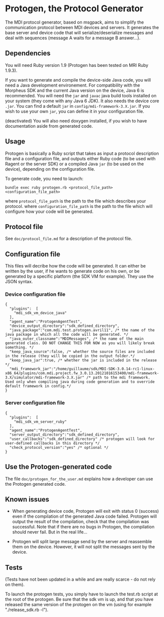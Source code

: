 Protogen, the Protocol Generator
================================

The MDI protocol generator, based on msgpack, aims to simplify the communication protocol between MDI devices and servers. It generates the base server and device code that will serialize/deserialize messages and deal with sequences (message A waits for a message B answer…).

## Dependencies

You will need Ruby version 1.9 (Protogen has been tested on MRI Ruby 1.9.3).

If you want to generate and compile the device-side Java code, you will need a Java development environement. For compatibility with the Morpheus SDK and the current Java version on the device, Java 6 is recommended. You will need the `jar` and `javac` java build tools installed on your system (they come with any Java 6 JDK). It also needs the device core `.jar`. You can find a default `jar` in `config/mdi-framework-3.X.jar`. If you wish to use your own `jar`, you can define it in your configuration file.

(deactivated) You will also need doxygen installed, if you wish to have documentation aside from generated code.

## Usage

Protogen is basically a Ruby script that takes as input a protocol description file and a configuration file, and outputs either Ruby code (to be used with Ragent or the server SDK) or a compiled Java `jar` (to be used on the device), depending on the configuration file.

To generate code, you need to launch:

    bundle exec ruby protogen.rb <protocol_file_path> <configuration_file_path>

where `protocol_file_path` is the path to the file which describes your protocol.
where `configuration_file_path` is the path to the file which will configure how your code will be generated.


## Protocol file

See `doc/protocol_file.md` for a description of the protocol file.

## Configuration file

This files will decribe how the code will be generated. It can either be written by the user, if he wants to generate code on his own, or be generated by a specific platform (the SDK VM for example). They use the JSON syntax.

### Device configuration file

    {
      "plugins":  [
        "mdi_sdk_vm_device_java"
      ],
      "agent_name":"ProtogenAgentTest",
      "device_output_directory":"sdk_defined_directory",
      "java_package":"com.mdi.test.protogen.avril11", /* the name of the java package in which all the code will be generated. */
      "java_outer_classname":"MDIMessages", /* the name of the main generated class. DO NOT CHANGE THIS FOR NOW as you will likely break something. */
      "keep_java_source":false, /* whether the source files are included in the release (they will be copied in the output folder.*/
      "keep_java_jar":true, /* whether the jar is included in the release */
      "mdi_framework_jar":"/home/guillaume/sdk/MDI-SDK-3.0.14-rc1-linux-x86_64/plugins/com.mdi.project.fw_3.0.13.20121016153400/mdi-framework-3.X/simulator/mdi-framework-3.X.jar" /* path to the mdi framework. Used only when compiling java during code generation and to override default framework in config.*/
    }

### Server configuration file

    {
      "plugins":  [
        "mdi_sdk_vm_server_ruby"
      ],
      "agent_name":"ProtogenAgentTest",
      "server_output_directory":"sdk_defined_directory",
      "user_callbacks":"sdk_defined_directory" /* protogen will look for user-defined callbacks in this directory */
      "check_protocol_version":"yes" /* optional */
    }

## Use the Protogen-generated code ###

The file `doc/protogen_for_the_user.md` explains how a developer can use the Protogen generated code.

## Known issues

* When generating device code, Protogen will exit with status 0 (success) even if the compilation of the generated Java code failed. Protogen will output the result of the compilation, check that the compilation was successful. Note that if there are no bugs in Protogen, the compilation should never fail. But in the real life...

* Protogen will split large message send by the server and reassemble them on the device. However, it will not split the messages sent by the device.

## Tests

(Tests have not been updated in a while and are really scarce - do not rely on them).

To launch the protogen tests, you simply have to launch the test.rb script at the root of the protogen. Be sure that the sdk vm is up, and that you have released the same version of the protogen on the vm (using for example "./release_sdk.rb -l").
